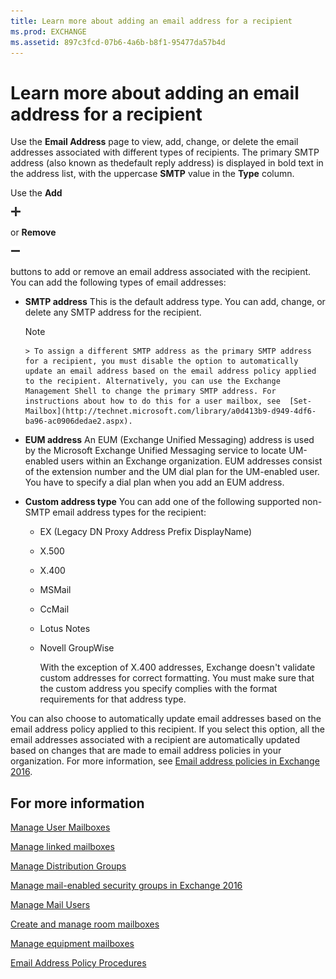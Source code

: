 ```yaml
---
title: Learn more about adding an email address for a recipient
ms.prod: EXCHANGE
ms.assetid: 897c3fcd-07b6-4a6b-b8f1-95477da57b4d
---
```



# Learn more about adding an email address for a recipient

Use the **Email Address** page to view, add, change, or delete the email addresses associated with different types of recipients. The primary SMTP address (also known as thedefault reply address) is displayed in bold text in the address list, with the uppercase **SMTP** value in the **Type** column.
  
    
    

Use the **Add**
  
    
    
![Add icon](images/ITPro_EAC_AddIcon.png)
  
    
    
 or **Remove**
  
    
    
![Remove icon](images/ITPro_EAC_RemoveIcon.png)
  
    
    
 buttons to add or remove an email address associated with the recipient. You can add the following types of email addresses:
- **SMTP address** This is the default address type. You can add, change, or delete any SMTP address for the recipient.
    
    > [!NOTE]
      > To assign a different SMTP address as the primary SMTP address for a recipient, you must disable the option to automatically update an email address based on the email address policy applied to the recipient. Alternatively, you can use the Exchange Management Shell to change the primary SMTP address. For instructions about how to do this for a user mailbox, see  [Set-Mailbox](http://technet.microsoft.com/library/a0d413b9-d949-4df6-ba96-ac0906dedae2.aspx). 
- **EUM address** An EUM (Exchange Unified Messaging) address is used by the Microsoft Exchange Unified Messaging service to locate UM-enabled users within an Exchange organization. EUM addresses consist of the extension number and the UM dial plan for the UM-enabled user. You have to specify a dial plan when you add an EUM address.
    
  
- **Custom address type** You can add one of the following supported non-SMTP email address types for the recipient:
    
  - EX (Legacy DN Proxy Address Prefix DisplayName)
    
  
  - X.500
    
  
  - X.400
    
  
  - MSMail
    
  
  - CcMail
    
  
  - Lotus Notes
    
  
  - Novell GroupWise
    
  

    With the exception of X.400 addresses, Exchange doesn't validate custom addresses for correct formatting. You must make sure that the custom address you specify complies with the format requirements for that address type.
    
  
You can also choose to automatically update email addresses based on the email address policy applied to this recipient. If you select this option, all the email addresses associated with a recipient are automatically updated based on changes that are made to email address policies in your organization. For more information, see  [Email address policies in Exchange 2016](email-address-policies-in-exchange-2016.md).
## For more information

 [Manage User Mailboxes](http://technet.microsoft.com/library/957ca61c-1fa1-42ab-a0e6-8488e4782566.aspx)
  
    
    
 [Manage linked mailboxes](manage-linked-mailboxes.md)
  
    
    
 [Manage Distribution Groups](http://technet.microsoft.com/library/c4c43493-55e1-46d2-bd4b-d6f6cecd747f.aspx)
  
    
    
 [Manage mail-enabled security groups in Exchange 2016](manage-mail-enabled-security-groups-in-exchange-2016.md)
  
    
    
 [Manage Mail Users](http://technet.microsoft.com/library/bb8b8804-f730-4ad7-9173-896a4965b90f.aspx)
  
    
    
 [Create and manage room mailboxes](create-and-manage-room-mailboxes.md)
  
    
    
 [Manage equipment mailboxes](manage-equipment-mailboxes.md)
  
    
    
 [Email Address Policy Procedures](http://technet.microsoft.com/library/7b49b51d-265e-4857-a283-4368e858f8a5.aspx)
  
    
    

